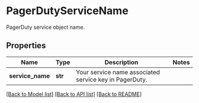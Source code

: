 # PagerDutyServiceName

PagerDuty service object name.
## Properties
Name | Type | Description | Notes
------------ | ------------- | ------------- | -------------
**service_name** | **str** | Your service name associated service key in PagerDuty. | 

[[Back to Model list]](README.md#documentation-for-models) [[Back to API list]](README.md#documentation-for-api-endpoints) [[Back to README]](README.md)


